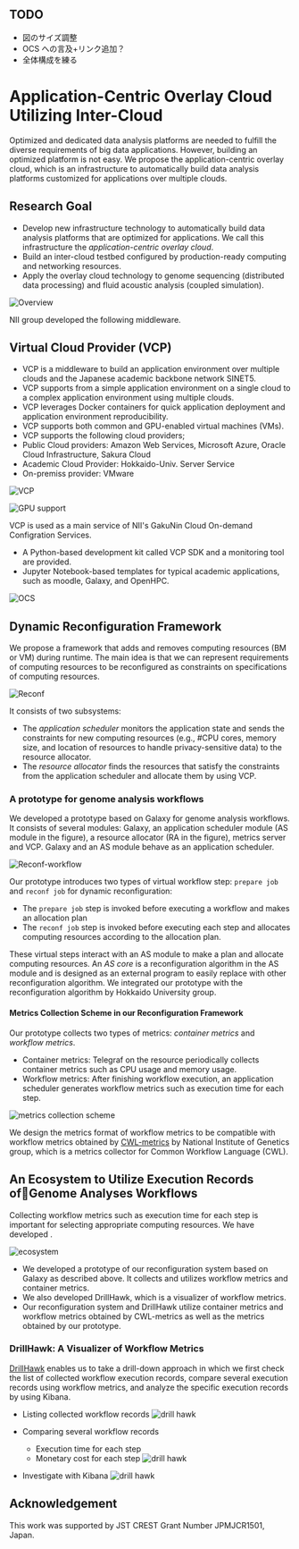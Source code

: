 ## TODO
- 図のサイズ調整
- OCS への言及+リンク追加？
- 全体構成を練る

# Application-Centric Overlay Cloud Utilizing Inter-Cloud

Optimized and dedicated data analysis platforms are needed to fulfill the diverse requirements of big data applications. However, building an optimized platform is not easy. We propose the application-centric overlay cloud, which is an infrastructure to automatically build data analysis platforms customized for applications over multiple clouds.

## Research Goal
- Develop new infrastructure technology to automatically build data analysis platforms that are optimized for applications. We call this infrastructure the *application-centric overlay cloud*.
- Build an inter-cloud testbed configured by production-ready computing and networking resources.
- Apply the overlay cloud technology to genome sequencing (distributed data processing) and fluid acoustic analysis (coupled simulation).

![Overview](figs/overview.png)

NII group developed the following middleware.

## Virtual Cloud Provider (VCP)
- VCP is a middleware to build an application environment over multiple clouds and the Japanese academic backbone network SINET5.
- VCP supports from a simple application environment on a single cloud to a complex application environment using multiple clouds.
- VCP leverages Docker containers for quick application deployment and application environment reproducibility.
- VCP supports both common and GPU-enabled virtual machines (VMs).
- VCP supports the following cloud providers;
 - Public Cloud providers: Amazon Web Services, Microsoft Azure, Oracle Cloud Infrastructure, Sakura Cloud
 - Academic Cloud Provider: Hokkaido-Univ. Server Service
 - On-premiss provider: VMware

![VCP](figs/vcp.png)

![GPU support](figs/gpu.png)

VCP is used as a main service of NII's GakuNin Cloud On-demand Configration Services.
- A Python-based development kit called VCP SDK and a monitoring tool are provided.
- Jupyter Notebook-based templates for typical academic applications, such as moodle, Galaxy, and OpenHPC.

![OCS](figs/ocs.png)



## Dynamic Reconfiguration Framework
We propose a framework that adds and removes computing resources (BM or VM) during runtime. The main idea is that we can represent requirements of computing resources to be reconfigured as constraints on specifications of computing resources.

![Reconf](figs/reconf-overview.png)

It consists of two subsystems:
- The *application scheduler* monitors the application state and sends the constraints for new computing resources (e.g., #CPU cores, memory size, and location of resources to handle privacy-sensitive data) to the resource allocator.
- The *resource allocator* finds the resources that satisfy the constraints from the application scheduler and allocate them by using VCP.

### A prototype for genome analysis workflows
We developed a prototype based on Galaxy for genome analysis workflows. It consists of several modules: Galaxy, an application scheduler module (AS module in the figure), a resource allocator (RA in the figure), metrics server and VCP. Galaxy and an AS module behave as an application scheduler.

![Reconf-workflow](figs/galaxy-reconf.png)

Our prototype introduces two types of virtual workflow step: `prepare job` and `reconf job` for dynamic reconfiguration:
- The `prepare job` step is invoked before executing a workflow and makes an allocation plan
- The `reconf job` step is invoked before executing each step and allocates computing resources according to the allocation plan.

These virtual steps interact with an AS module to make a plan and allocate computing resources. An *AS core* is a reconfiguration algorithm in the AS module and is designed as an external program to easily replace with other reconfiguration algorithm. We integrated our prototype with the reconfiguration algorithm by Hokkaido University group.

#### Metrics Collection Scheme in our Reconfiguration Framework

Our prototype collects two types of metrics: *container metrics* and *workflow metrics*.

- Container metrics: Telegraf on the resource periodically collects container metrics such as CPU usage and memory usage.
- Workflow metrics: After finishing workflow execution, an application scheduler generates workflow metrics such as execution time for each step.

![metrics collection scheme](figs/metrics-collection.png)

<!-- ![Metrics collection scheme](figs/galaxy-as-details-metrics-en.png) -->

We design the metrics format of workflow metrics to be compatible with workflow metrics obtained by [CWL-metrics](https://inutano.github.io/cwl-metrics/) by National Institute of Genetics group, which is a metrics collector for Common Workflow Language (CWL).

## An Ecosystem to Utilize Execution Records ofGenome Analyses Workflows
Collecting workflow metrics such as execution time for each step is important for selecting appropriate computing resources. We have developed .

![ecosystem](figs/metrics-ecosystem.png)
- We developed a prototype of our reconfiguration system based on Galaxy as described above. It collects and utilizes workflow metrics and container metrics.
- We also developed DrillHawk, which is a visualizer of workflow metrics.
- Our reconfiguration system and DrillHawk utilize container metrics and workflow metrics obtained by CWL-metrics as well as the metrics obtained by our prototype.

### DrillHawk: A Visualizer of Workflow Metrics

[DrillHawk](https://github.com/tom-tan/drill-hawk) enables us to take a drill-down approach in which we first check the list of collected workflow execution records, compare several execution records using workflow metrics, and analyze the specific execution records by using Kibana.

- Listing collected workflow records
![drill hawk](figs/dh-list.png)

- Comparing several workflow records
  - Execution time for each step
  - Monetary cost for each step
![drill hawk](figs/dh-compare.png)

- Investigate with Kibana
![drill hawk](figs/kibana.png)


## Acknowledgement
This work was supported by JST CREST Grant Number JPMJCR1501, Japan.

